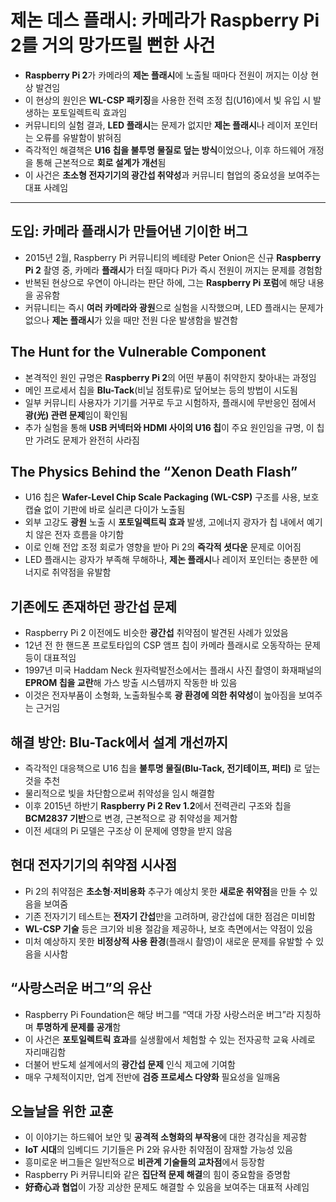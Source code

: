 # 제논 데스 플래시: 카메라가 Raspberry Pi 2를 거의 망가뜨릴 뻔한 사건


* **Raspberry Pi 2**가 카메라의 **제논 플래시**에 노출될 때마다 전원이 꺼지는 이상 현상 발견임
* 이 현상의 원인은 **WL-CSP 패키징**을 사용한 전력 조정 칩(U16)에서 빛 유입 시 발생하는 포토일렉트릭 효과임
* 커뮤니티의 실험 결과, **LED 플래시**는 문제가 없지만 **제논 플래시**나 레이저 포인터는 오류를 유발함이 밝혀짐
* 즉각적인 해결책은 **U16 칩을 불투명 물질로 덮는 방식**이었으나, 이후 하드웨어 개정을 통해 근본적으로 **회로 설계가 개선**됨
* 이 사건은 **초소형 전자기기의 광간섭 취약성**과 커뮤니티 협업의 중요성을 보여주는 대표 사례임

---

도입: 카메라 플래시가 만들어낸 기이한 버그
------------------------

* 2015년 2월, Raspberry Pi 커뮤니티의 베테랑 Peter Onion은 신규 **Raspberry Pi 2** 촬영 중, 카메라 **플래시**가 터질 때마다 Pi가 즉시 전원이 꺼지는 문제를 경험함
* 반복된 현상으로 우연이 아니라는 판단 하에, 그는 **Raspberry Pi 포럼**에 해당 내용을 공유함
* 커뮤니티는 즉시 **여러 카메라와 광원**으로 실험을 시작했으며, LED 플래시는 문제가 없으나 **제논 플래시**가 있을 때만 전원 다운 발생함을 발견함

The Hunt for the Vulnerable Component
-------------------------------------

* 본격적인 원인 규명은 **Raspberry Pi 2**의 어떤 부품이 취약한지 찾아내는 과정임
* 메인 프로세서 칩을 **Blu-Tack**(비닐 점토류)로 덮어보는 등의 방법이 시도됨
* 일부 커뮤니티 사용자가 기기를 거꾸로 두고 시험하자, 플래시에 무반응인 점에서 **광(光) 관련 문제**임이 확인됨
* 추가 실험을 통해 **USB 커넥터와 HDMI 사이의 U16 칩**이 주요 원인임을 규명, 이 칩만 가려도 문제가 완전히 사라짐

The Physics Behind the “Xenon Death Flash”
------------------------------------------

* U16 칩은 **Wafer-Level Chip Scale Packaging (WL-CSP)** 구조를 사용, 보호 캡슐 없이 기판에 바로 실리콘 다이가 노출됨
* 외부 고강도 **광원** 노출 시 **포토일렉트릭 효과** 발생, 고에너지 광자가 칩 내에서 예기치 않은 전자 흐름을 야기함
* 이로 인해 전압 조정 회로가 영향을 받아 Pi 2의 **즉각적 셧다운** 문제로 이어짐
* LED 플래시는 광자가 부족해 무해하나, **제논 플래시**나 레이저 포인터는 충분한 에너지로 취약점을 유발함

기존에도 존재하던 광간섭 문제
----------------

* Raspberry Pi 2 이전에도 비슷한 **광간섭** 취약점이 발견된 사례가 있었음
* 12년 전 한 핸드폰 프로토타입의 CSP 앰프 칩이 카메라 플래시로 오동작하는 문제 등이 대표적임
* 1997년 미국 Haddam Neck 원자력발전소에서는 플래시 사진 촬영이 화재패널의 **EPROM 칩을 교란**해 가스 방출 시스템까지 작동한 바 있음
* 이것은 전자부품이 소형화, 노출화될수록 **광 환경에 의한 취약성**이 높아짐을 보여주는 근거임

해결 방안: Blu-Tack에서 설계 개선까지
-------------------------

* 즉각적인 대응책으로 U16 칩을 **불투명 물질(Blu-Tack, 전기테이프, 퍼티)** 로 덮는 것을 추천
* 물리적으로 빛을 차단함으로써 취약성을 임시 해결함
* 이후 2015년 하반기 **Raspberry Pi 2 Rev 1.2**에서 전력관리 구조와 칩을 **BCM2837 기반**으로 변경, 근본적으로 광 취약성을 제거함
* 이전 세대의 Pi 모델은 구조상 이 문제에 영향을 받지 않음

현대 전자기기의 취약점 시사점
----------------

* Pi 2의 취약점은 **초소형·저비용화** 추구가 예상치 못한 **새로운 취약점**을 만들 수 있음을 보여줌
* 기존 전자기기 테스트는 **전자기 간섭**만을 고려하며, 광간섭에 대한 점검은 미비함
* **WL-CSP 기술** 등은 크기와 비용 절감을 제공하나, 보호 측면에서는 약점이 있음
* 미처 예상하지 못한 **비정상적 사용 환경**(플래시 촬영)이 새로운 문제를 유발할 수 있음을 시사함

“사랑스러운 버그”의 유산
--------------

* Raspberry Pi Foundation은 해당 버그를 “역대 가장 사랑스러운 버그”라 지칭하며 **투명하게 문제를 공개**함
* 이 사건은 **포토일렉트릭 효과**를 실생활에서 체험할 수 있는 전자공학 교육 사례로 자리매김함
* 더불어 반도체 설계에서의 **광간섭 문제** 인식 제고에 기여함
* 매우 구체적이지만, 업계 전반에 **검증 프로세스 다양화** 필요성을 일깨움

오늘날을 위한 교훈
----------

* 이 이야기는 하드웨어 보안 및 **공격적 소형화의 부작용**에 대한 경각심을 제공함
* **IoT 시대**의 임베디드 기기들은 Pi 2와 유사한 취약점이 잠재할 가능성 있음
* 흥미로운 버그들은 일반적으로 **비관계 기술들의 교차점**에서 등장함
* Raspberry Pi 커뮤니티와 같은 **집단적 문제 해결**의 힘이 중요함을 증명함
* **好奇心과 협업**이 가장 괴상한 문제도 해결할 수 있음을 보여주는 대표적 사례임
